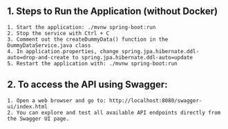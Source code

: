 ## 1. Steps to Run the Application (without Docker)
    1. Start the application: ./mvnw spring-boot:run
    2. Stop the service with Ctrl + C
    3. Comment out the createDummyData() function in the DummyDataService.java class
    4. In application.properties, change spring.jpa.hibernate.ddl-auto=drop-and-create to spring.jpa.hibernate.ddl-auto=update
    5. Restart the application with: ./mvnw spring-boot:run
## 2. To access the API using Swagger:
    1. Open a web browser and go to: http://localhost:8080/swagger-ui/index.html
    2. You can explore and test all available API endpoints directly from the Swagger UI page.
